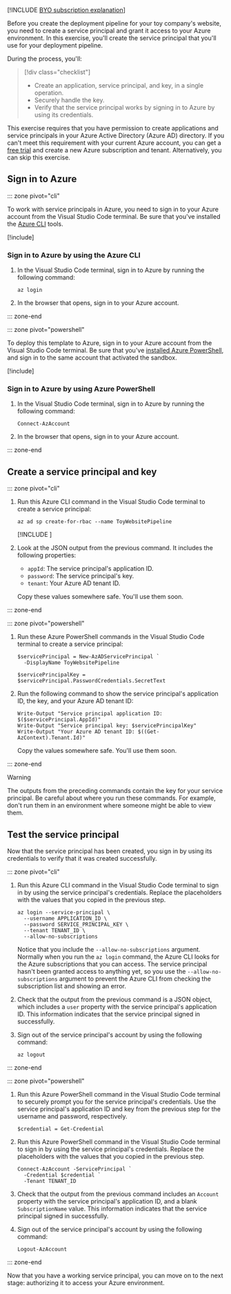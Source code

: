[!INCLUDE [BYO subscription explanation](../../../includes/azure-exercise-subscription-prerequisite.md)]

Before you create the deployment pipeline for your toy company's website, you need to create a service principal and grant it access to your Azure environment. In this exercise, you'll create the service principal that you'll use for your deployment pipeline.

During the process, you'll:

> [!div class="checklist"]
> * Create an application, service principal, and key, in a single operation.
> * Securely handle the key.
> * Verify that the service principal works by signing in to Azure by using its credentials.

This exercise requires that you have permission to create applications and service principals in your Azure Active Directory (Azure AD) directory. If you can't meet this requirement with your current Azure account, you can get a [free trial](https://azure.microsoft.com/free/?azure-portal=true) and create a new Azure subscription and tenant. Alternatively, you can skip this exercise.

## Sign in to Azure

::: zone pivot="cli"

To work with service principals in Azure, you need to sign in to your Azure account from the Visual Studio Code terminal. Be sure that you've installed the [Azure CLI](/cli/azure/install-azure-cli) tools.

[!include[](../../includes/azure-exercise-terminal-cli.md)]

### Sign in to Azure by using the Azure CLI

1. In the Visual Studio Code terminal, sign in to Azure by running the following command: 

    ```azurecli
    az login
    ```

1. In the browser that opens, sign in to your Azure account.

::: zone-end

::: zone pivot="powershell"

To deploy this template to Azure, sign in to your Azure account from the Visual Studio Code terminal. Be sure that you've [installed Azure PowerShell](/powershell/azure/install-az-ps), and sign in to the same account that activated the sandbox.

[!include[](../../includes/azure-exercise-terminal-powershell.md)]

### Sign in to Azure by using Azure PowerShell

1. In the Visual Studio Code terminal, sign in to Azure by running the following command:

    ```azurepowershell
    Connect-AzAccount
    ```

1. In the browser that opens, sign in to your Azure account.

::: zone-end

## Create a service principal and key

::: zone pivot="cli"

1. Run this Azure CLI command in the Visual Studio Code terminal to create a service principal:

   ```azurecli
   az ad sp create-for-rbac --name ToyWebsitePipeline
   ```

   [!INCLUDE [](../../includes/azure-template-bicep-exercise-cli-unique-display-name.md)]

1. Look at the JSON output from the previous command. It includes the following properties:

   * `appId`: The service principal's application ID.
   * `password`: The service principal's key.
   * `tenant`: Your Azure AD tenant ID.

   Copy these values somewhere safe. You'll use them soon. 

::: zone-end

::: zone pivot="powershell"

1. Run these Azure PowerShell commands in the Visual Studio Code terminal to create a service principal:

   ```azurepowershell
   $servicePrincipal = New-AzADServicePrincipal `
     -DisplayName ToyWebsitePipeline

   $servicePrincipalKey = $servicePrincipal.PasswordCredentials.SecretText
   ```

1. Run the following command to show the service principal's application ID, the key, and your Azure AD tenant ID:

   ```azurepowershell
   Write-Output "Service principal application ID: $($servicePrincipal.AppId)"
   Write-Output "Service principal key: $servicePrincipalKey"
   Write-Output "Your Azure AD tenant ID: $((Get-AzContext).Tenant.Id)"
   ```

   Copy the values somewhere safe. You'll use them soon.

::: zone-end

> [!WARNING]
> The outputs from the preceding commands contain the key for your service principal. Be careful about where you run these commands. For example, don't run them in an environment where someone might be able to view them.

## Test the service principal

Now that the service principal has been created, you sign in by using its credentials to verify that it was created successfully.

::: zone pivot="cli"

1. Run this Azure CLI command in the Visual Studio Code terminal to sign in by using the service principal's credentials. Replace the placeholders with the values that you copied in the previous step.

   ```azurecli
   az login --service-principal \
     --username APPLICATION_ID \
     --password SERVICE_PRINCIPAL_KEY \
     --tenant TENANT_ID \
     --allow-no-subscriptions
   ```

   Notice that you include the `--allow-no-subscriptions` argument. Normally when you run the `az login` command, the Azure CLI looks for the Azure subscriptions that you can access. The service principal hasn't been granted access to anything yet, so you use the `--allow-no-subscriptions` argument to prevent the Azure CLI from checking the subscription list and showing an error.

1. Check that the output from the previous command is a JSON object, which includes a `user` property with the service principal's application ID. This information indicates that the service principal signed in successfully.

1. Sign out of the service principal's account by using the following command:

   ```azurecli
   az logout
   ```

::: zone-end

::: zone pivot="powershell"

1. Run this Azure PowerShell command in the Visual Studio Code terminal to securely prompt you for the service principal's credentials. Use the service principal's application ID and key from the previous step for the username and password, respectively.

   ```azurepowershell
   $credential = Get-Credential
   ```

1. Run this Azure PowerShell command in the Visual Studio Code terminal to sign in by using the service principal's credentials. Replace the placeholders with the values that you copied in the previous step.

   ```azurepowershell
   Connect-AzAccount -ServicePrincipal `
     -Credential $credential `
     -Tenant TENANT_ID
   ```

1. Check that the output from the previous command includes an `Account` property with the service principal's application ID, and a blank `SubscriptionName` value. This information indicates that the service principal signed in successfully.

1. Sign out of the service principal's account by using the following command:

   ```azurepowershell
   Logout-AzAccount
   ```

::: zone-end

Now that you have a working service principal, you can move on to the next stage: authorizing it to access your Azure environment.
